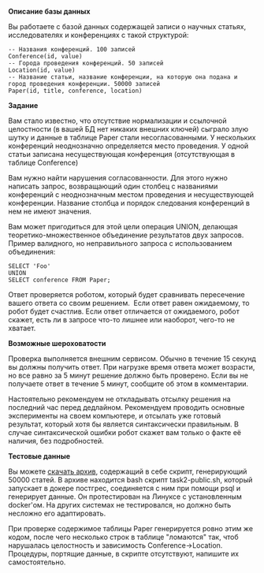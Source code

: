 **Описание базы данных**

Вы работаете с базой данных содержащей записи о научных статьях, исследователях и конференциях с такой структурой:

    -- Названия конференций. 100 записей
    Conference(id, value)
    -- Города проведения конференций. 50 записей
    Location(id, value)
    -- Название статьи, название конференции, на которую она подана и город проведения конференции. 50000 записей
    Paper(id, title, conference, location)

  

**Задание**

Вам стало известно, что отсутствие нормализации и ссылочной целостности (в вашей БД нет никаких внешних ключей) сыграло злую шутку и данные в таблице Paper стали несогласованными. У нескольких конференций неоднозначно определяется место проведения. У одной статьи записана несуществующая конференция (отсутствующая в таблице Conference)

Вам нужно найти нарушения согласованности. Для этого нужно написать запрос, возвращающий один столбец с названиями конференций с неоднозначным местом проведения и несуществующей конференции. Название столбца и порядок следования конференций в нем не имеют значения.

Вам может пригодиться для этой цели операция UNION, делающая теоретико-множественное объединение результатов двух запросов. Пример валидного, но неправильного запроса с использованием объединения:

    SELECT 'Foo'
    UNION 
    SELECT conference FROM Paper;

  

Ответ проверяется роботом, который будет сравнивать пересечение вашего ответа со своим решением.  Если ответ равен ожидаемому, то робот будет счастлив. Если ответ отличается от ожидаемого, робот скажет, есть ли в запросе что-то лишнее или наоборот, чего-то не хватает.

**Возможные шероховатости**

Проверка выполняется внешним сервисом. Обычно в течение 15 секунд вы должны получить ответ. При нагрузке время ответа может возрасти, но все равно за 5 минут решение должно быть проверено. Если вы не получаете ответ в течение 5 минут, сообщите об этом в комментарии.

Настоятельно рекомендуем не откладывать отсылку решения на последний час перед дедлайном. Рекомендуем проводить основные эксперименты на своем компьютере, и отсылать уже готовый результат, который хотя бы является синтаксически правильным. В случае синтаксической ошибки робот скажет вам только о факте её наличия, без подробностей.

**Тестовые данные**

Вы можете [скачать архив](https://stepik.org/media/attachments/course/3203/HW2Task2.zip), содержащий в себе скрипт, генерирующий 50000 статей. В архиве находится bash скрипт task2-public.sh, который запускает в докере постгрес, соединяется с ним при помощи psql и генерирует данные. Он протестирован на Линуксе с установленным docker'ом. На других системах не тестировался, но должно быть несложно его адаптировать.

При проверке содержимое таблицы Paper генерируется ровно этим же кодом, после чего несколько строк в таблице "ломаются" так, чтоб нарушалась целостность и зависимость Conference->Location. Процедуры, портящие данные, в скрипте отсутствуют, напишите их самостоятельно.